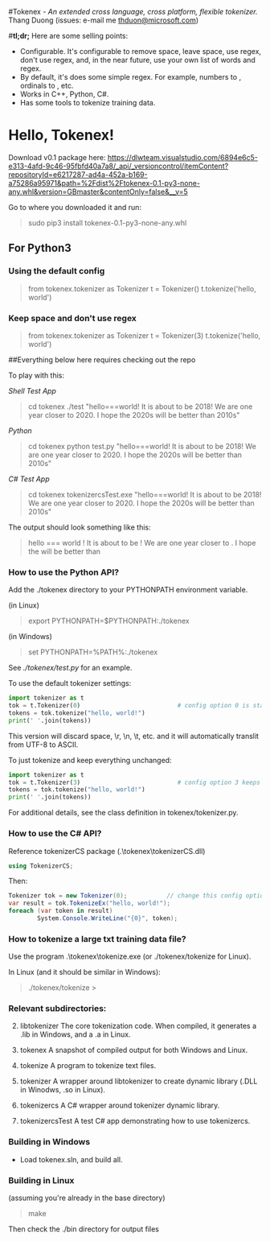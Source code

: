 #Tokenex - *An extended cross language, cross platform, flexible tokenizer.*
Thang Duong
(issues: e-mail me thduon@microsoft.com)


#**tl;dr;**
Here are some selling points:
* Configurable.  It's configurable to remove space, leave space, use regex, don't use regex, and, in the near future, use your own list of words and regex.
* By default, it's does some simple regex.  For example, numbers to <int>, ordinals to <ord>, etc.
* Works in C++, Python, C#.
* Has some tools to tokenize training data.


# Hello, Tokenex!

Download v0.1 package here:
https://dlwteam.visualstudio.com/6894e6c5-e313-4afd-9c46-95fbfd40a7a8/_api/_versioncontrol/itemContent?repositoryId=e6217287-ad4a-452a-b169-a75286a95971&path=%2Fdist%2Ftokenex-0.1-py3-none-any.whl&version=GBmaster&contentOnly=false&__v=5

Go to where you downloaded it and run:

> sudo pip3 install tokenex-0.1-py3-none-any.whl

## For Python3

### Using the default config
> from tokenex.tokenizer as Tokenizer
> t = Tokenizer()
> t.tokenize('hello, world')

### Keep space and don't use regex
> from tokenex.tokenizer as Tokenizer
> t = Tokenizer(3)
> t.tokenize('hello, world')

##Everything below here requires checking out the repo

To play with this:

*Shell Test App*
> cd tokenex
> ./test "hello===world! It is about to be 2018!  We are one year closer to 2020.  I hope the 2020s will be better than 2010s"

*Python*
> cd tokenex
> python test.py "hello===world! It is about to be 2018!  We are one year closer to 2020.  I hope the 2020s will be better than 2010s"

*C# Test App*
> cd tokenex
> tokenizercsTest.exe "hello===world! It is about to be 2018!  We are one year closer to 2020.  I hope the 2020s will be better than 2010s"

The output should look something like this:

> hello === world ! It is about to be <int> ! We are one year closer to <int> . I hope the <decade-year> will be better than <decade-year>


### How to use the Python API?

Add the ./tokenex directory to your PYTHONPATH environment variable.

(in Linux)
> export PYTHONPATH=$PYTHONPATH:./tokenex

(in Windows)
> set PYTHONPATH=%PATH%:./tokenex


See *./tokenex/test.py* for an example.

To use the default tokenizer settings:

```python
import tokenizer as t
tok = t.Tokenizer(0)                           # config option 0 is standard
tokens = tok.tokenize("hello, world!")
print(' '.join(tokens))
```

This version will discard space, \r, \n, \t, etc.  and it will automatically translit from UTF-8 to ASCII.

To just tokenize and keep everything unchanged:

```python
import tokenizer as t
tok = t.Tokenizer(3)                           # config option 3 keeps everything
tokens = tok.tokenize("hello, world!")
print(' '.join(tokens))
```

For additional details, see the class definition in tokenex/tokenizer.py.



### How to use the C# API?


Reference tokenizerCS package (.\tokenex\tokenizerCS.dll)


```csharp
using TokenizerCS;
```

Then:

```csharp
Tokenizer tok = new Tokenizer(0);           // change this config option to 3 to keep everything
var result = tok.TokenizeEx("hello, world!");
foreach (var token in result)
        System.Console.WriteLine("{0}", token);
```

### How to tokenize a large txt training data file?

Use the program .\tokenex\tokenize.exe (or ./tokenex/tokenize for Linux).

In Linux (and it should be similar in Windows):

> ./tokenex/tokenize <input-file> > <output-file>


### Relevant subdirectories:
2. libtokenizer
        The core tokenization code.  When compiled, it generates a .lib in Windows, and a .a in Linux.

4. tokenex
        A snapshot of compiled output for both Windows and Linux.

5. tokenize
        A program to tokenize text files.

6. tokenizer
        A wrapper around libtokenizer to create dynamic library (.DLL in Winodws, .so in Linux).

7. tokenizercs
        A C# wrapper around tokenizer dynamic library.

8. tokenizercsTest
        A test C# app demonstrating how to use tokenizercs.

### Building in Windows

* Load tokenex.sln, and build all.

### Building in Linux

(assuming you're already in the base directory)
> make

Then check the ./bin directory for output files


